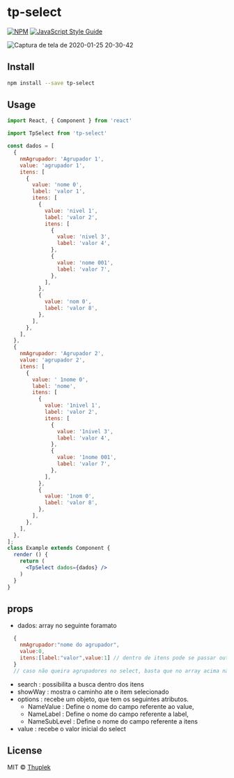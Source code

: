 # tp-select

>

[![NPM](https://img.shields.io/npm/v/tp-select.svg)](https://www.npmjs.com/package/tp-select) [![JavaScript Style Guide](https://img.shields.io/badge/code_style-standard-brightgreen.svg)](https://standardjs.com)

![Captura de tela de 2020-01-25 20-30-42](https://user-images.githubusercontent.com/44972192/73128686-dd225f00-3fb1-11ea-8d1d-b6bd5e31d438.png)


## Install

```bash
npm install --save tp-select
```

## Usage

```jsx
import React, { Component } from 'react'

import TpSelect from 'tp-select'

const dados = [
  {
    nmAgrupador: 'Agrupador 1',
    value: 'agrupador 1',
    itens: [
      {
        value: 'nome 0',
        label: 'valor 1',
        itens: [
          {
            value: 'nivel 1',
            label: 'valor 2',
            itens: [
              {
                value: 'nivel 3',
                label: 'valor 4',
              },
              {
                value: 'nome 001',
                label: 'valor 7',
              },
            ],
          },
          {
            value: 'nom 0',
            label: 'valor 8',
          },
        ],
      },
    ],
  },
  {
    nmAgrupador: 'Agrupador 2',
    value: 'agrupador 2',
    itens: [
      {
        value: ' 1nome 0',
        label: 'nome',
        itens: [
          {
            value: '1nivel 1',
            label: 'valor 2',
            itens: [
              {
                value: '1nivel 3',
                label: 'valor 4',
              },
              {
                value: '1nome 001',
                label: 'valor 7',
              },
            ],
          },
          {
            value: '1nom 0',
            label: 'valor 8',
          },
        ],
      },
    ],
  },
];
class Example extends Component {
  render () {
    return (
      <TpSelect dados={dados} />
    )
  }
}

```

## props
  * dados: array no  seguinte foramato
```jsx
  {
    nmAgrupador:"nome do agrupador",
    value:0,
    itens:[label:"valor",value:1] // dentro de itens pode se passar outro campo itens, e dentro dele outro e assim quantas vezes desejar.
  }
  // caso não queira agrupadores no select, basta que no array acima não exista o campo nmAgrupador
```
 * search : possibilita a busca dentro dos itens
 * showWay : mostra o caminho ate o item selecionado
 * options : recebe um objeto, que tem os seguintes atributos.
    * NameValue : Define o nome do campo referente ao value,
    * NameLabel : Define o nome do campo referente a label,
    * NameSubLevel : Define o nome do campo referente a itens
* value : recebe o valor inicial do select

## License

MIT © [Thuplek](https://github.com/Thuplek)
